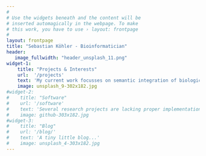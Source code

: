 ```yaml
---
#
# Use the widgets beneath and the content will be
# inserted automagically in the webpage. To make
# this work, you have to use › layout: frontpage
#
layout: frontpage
title: "Sebastian Köhler - Bioinformatician"
header:
   image_fullwidth: "header_unsplash_11.png"
widget-1:
    title: "Projects & Interests"
    url:  '/projects'
    text: 'My current work focusses on semantic integration of biological data, with a special focus on...'
    image: unsplash_9-302x182.jpg
#widget-2:
#    title: "Software"
#    url: '/software'
#    text: 'Several research projects are lacking proper implementation...'
#    image: github-303x182.jpg
#widget-3:
#    title: "Blog"
#    url: '/blog/'
#    text: 'A tiny little blog...'
#    image: unsplash_4-303x182.jpg
---
```


